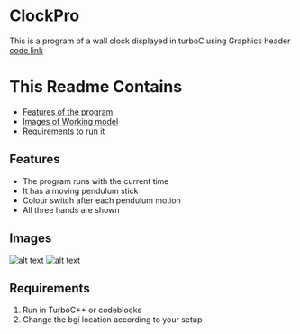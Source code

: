 # ClockPro
This is a program of a wall clock displayed in turboC using Graphics header <br>
[code link](https://github.com/Avnish-Raut/ClockPro/blob/master/CLOCKPRO.C)
# This Readme Contains
* [Features of the program](https://github.com/Avnish-Raut/ClockPro/blob/master/README.md#features)
* [Images of Working model](https://github.com/Avnish-Raut/ClockPro/blob/master/README.md#images)
* [Requirements to run it](https://github.com/Avnish-Raut/ClockPro/blob/master/README.md#requirements)

## Features 
* The program runs with the current time
* It has a moving pendulum stick 
* Colour switch after each pendulum motion
* All three hands are shown

## Images
![alt text](https://github.com/Avnish-Raut/ClockPro/raw/master/images/Screenshot%20(784).png "Image 1")
![alt text](https://github.com/Avnish-Raut/ClockPro/raw/master/images/Screenshot%20(785).png "Image 2")

## Requirements
1. Run in TurboC++ or codeblocks
2. Change the bgi location according to your setup
 


